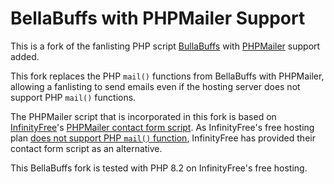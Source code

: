 # BellaBuffs with PHPMailer Support

This is a fork of the fanlisting PHP script [BullaBuffs](https://github.com/jemjabella/BellaBuffs) with [PHPMailer](https://github.com/PHPMailer/PHPMailer) support added.

This fork replaces the PHP `mail()` functions from BellaBuffs with PHPMailer, allowing a fanlisting to send emails even if the hosting server does not support PHP `mail()` functions.

The PHPMailer script that is incorporated in this fork is based on [InfinityFree](https://www.infinityfree.com/)'s [PHPMailer contact form script](https://github.com/InfinityFreeHosting/contactform). As InfinityFree's free hosting plan [does not support PHP `mail()` function](https://forum.infinityfree.com/t/sending-email-from-your-website-php-mail/49242), InfinityFree has provided their contact form script as an alternative.

This BellaBuffs fork is tested with PHP 8.2 on InfinityFree's free hosting.